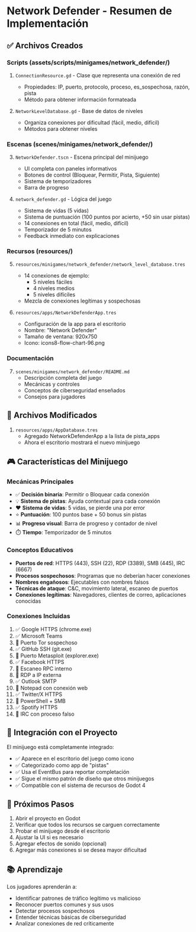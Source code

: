 # Network Defender - Resumen de Implementación

## ✅ Archivos Creados

### Scripts (assets/scripts/minigames/network_defender/)
1. `ConnectionResource.gd` - Clase que representa una conexión de red
   - Propiedades: IP, puerto, protocolo, proceso, es_sospechosa, razón, pista
   - Método para obtener información formateada

2. `NetworkLevelDatabase.gd` - Base de datos de niveles
   - Organiza conexiones por dificultad (fácil, medio, difícil)
   - Métodos para obtener niveles

### Escenas (scenes/minigames/network_defender/)
3. `NetworkDefender.tscn` - Escena principal del minijuego
   - UI completa con paneles informativos
   - Botones de control (Bloquear, Permitir, Pista, Siguiente)
   - Sistema de temporizadores
   - Barra de progreso

4. `network_defender.gd` - Lógica del juego
   - Sistema de vidas (5 vidas)
   - Sistema de puntuación (100 puntos por acierto, +50 sin usar pistas)
   - 14 conexiones en total (fácil, medio, difícil)
   - Temporizador de 5 minutos
   - Feedback inmediato con explicaciones

### Recursos (resources/)
5. `resources/minigames/network_defender/network_level_database.tres`
   - 14 conexiones de ejemplo:
     * 5 niveles fáciles
     * 4 niveles medios
     * 5 niveles difíciles
   - Mezcla de conexiones legítimas y sospechosas

6. `resources/apps/NetworkDefenderApp.tres`
   - Configuración de la app para el escritorio
   - Nombre: "Network Defender"
   - Tamaño de ventana: 920x750
   - Icono: icons8-flow-chart-96.png

### Documentación
7. `scenes/minigames/network_defender/README.md`
   - Descripción completa del juego
   - Mecánicas y controles
   - Conceptos de ciberseguridad enseñados
   - Consejos para jugadores

## 🔧 Archivos Modificados

1. `resources/apps/AppDatabase.tres`
   - Agregado NetworkDefenderApp a la lista de pista_apps
   - Ahora el escritorio mostrará el nuevo minijuego

## 🎮 Características del Minijuego

### Mecánicas Principales
- ✅ **Decisión binaria**: Permitir o Bloquear cada conexión
- 💡 **Sistema de pistas**: Ayuda contextual para cada conexión
- ❤️ **Sistema de vidas**: 5 vidas, se pierde una por error
- ⭐ **Puntuación**: 100 puntos base + 50 bonus sin pistas
- 📊 **Progreso visual**: Barra de progreso y contador de nivel
- ⏱️ **Tiempo**: Temporizador de 5 minutos

### Conceptos Educativos
- **Puertos de red**: HTTPS (443), SSH (22), RDP (3389), SMB (445), IRC (6667)
- **Procesos sospechosos**: Programas que no deberían hacer conexiones
- **Nombres engañosos**: Ejecutables con nombres falsos
- **Técnicas de ataque**: C&C, movimiento lateral, escaneo de puertos
- **Conexiones legítimas**: Navegadores, clientes de correo, aplicaciones conocidas

### Conexiones Incluidas
1. ✅ Google HTTPS (chrome.exe)
2. ✅ Microsoft Teams
3. 🚫 Puerto Tor sospechoso
4. ✅ GitHub SSH (git.exe)
5. 🚫 Puerto Metasploit (explorer.exe)
6. ✅ Facebook HTTPS
7. 🚫 Escaneo RPC interno
8. 🚫 RDP a IP externa
9. ✅ Outlook SMTP
10. 🚫 Notepad con conexión web
11. ✅ Twitter/X HTTPS
12. 🚫 PowerShell + SMB
13. ✅ Spotify HTTPS
14. 🚫 IRC con proceso falso

## 🎯 Integración con el Proyecto

El minijuego está completamente integrado:
- ✅ Aparece en el escritorio del juego como icono
- ✅ Categorizado como app de "pistas"
- ✅ Usa el EventBus para reportar completación
- ✅ Sigue el mismo patrón de diseño que otros minijuegos
- ✅ Compatible con el sistema de recursos de Godot 4

## 🚀 Próximos Pasos

1. Abrir el proyecto en Godot
2. Verificar que todos los recursos se carguen correctamente
3. Probar el minijuego desde el escritorio
4. Ajustar la UI si es necesario
5. Agregar efectos de sonido (opcional)
6. Agregar más conexiones si se desea mayor dificultad

## 📚 Aprendizaje

Los jugadores aprenderán a:
- Identificar patrones de tráfico legítimo vs malicioso
- Reconocer puertos comunes y sus usos
- Detectar procesos sospechosos
- Entender técnicas básicas de ciberseguridad
- Analizar conexiones de red críticamente
